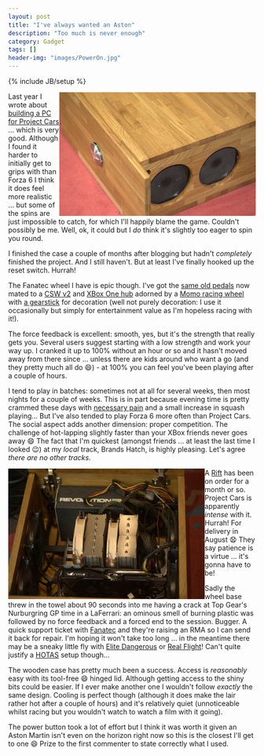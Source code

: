 ```yaml
---
layout: post
title: "I've always wanted an Aston"
description: "Too much is never enough"
category: Gadget
tags: []
header-img: "images/PowerOn.jpg"
---
```

{% include JB/setup %}

<img src="/images/PCCorner.jpg" align="right" class="invisiframe" width="400px">

Last year I wrote about <a href="/gadget/2015/05/25/GamingPC">building a PC for Project Cars</a> ... which is very good.  Although I found it harder to initially get to grips with than Forza 6 I think it does feel more realistic ... but some of the spins are just impossible to catch, for which I'll happily blame the game.  Couldn't possibly be me.  Well, ok, it could but I _do_ think it's slightly too eager to spin you round.

I finished the case a couple of months after blogging but hadn't *completely* finished the project.  And I still haven't.  But at least I've finally hooked up the reset switch.  Hurrah!

The Fanatec wheel I have is epic though.  I've got the [same old pedals](http://www.fanatec.com/eu-en/pedals/clubsport-pedals-v2-eu.html) now mated to a [CSW v2](http://www.fanatec.com/eu-en/wheel-bases/clubsport-wheel-base-v2-eu.html) and [XBox One hub](http://www.fanatec.com/eu-en/steering-wheels/clubsport-steering-wheel-universal-hub-for-xbox-one-eu.html) adorned by a [Momo racing wheel](http://www.demon-tweeks.co.uk/Product.do?method=view&n=1765&g=336012&p=336019&d=124&c=4&l=2&utm_source=Google&utm_medium=Base&utm_campaign=Steering%20Wheels&gclid=Cj0KEQiA5oy1BRDQh6Wd572hsfkBEiQAfdTPCtMPZHWqpOm_SNdyQhz2wm5O8yBtQ0YDqQj9J0V7sk0aAoV88P8HAQ) with [a gearstick](http://www.fanatec.com/eu-en/shifters/clubsport-shifter-sq-eu.html) for decoration (well not purely decoration: I use it occasionally but simply for entertainment value as I'm hopeless racing with it!).

The force feedback is excellent: smooth, yes, but it's the strength that really gets you.  Several users suggest starting with a low strength and work your way up.  I cranked it up to 100% without an hour or so and it hasn't moved away from there since ... unless there are kids around who want a go (and they pretty much all do :smile:) - at 100% you can feel you've been playing after a couple of hours.

I tend to play in batches: sometimes not at all for several weeks, then most nights for a couple of weeks.  This is in part because evening time is pretty crammed these days with [necessary pain](/2015/12/05/Relativity/) and a small increase in squash playing...  But I've also tended to play Forza 6 more often than Project Cars.  The social aspect adds another dimension: proper competition.  The challenge of hot-lapping slightly faster than your XBox friends never goes away :smile:  The fact that I'm quickest (amongst friends ... at least the last time I looked :wink:) at my _local_ track, Brands Hatch, is highly pleasing.  Let's agree *there are no other tracks*.

<img src="/images/PCInside.jpg" align="left" class="invisiframe" width="400px">

A [Rift](https://www.oculus.com) has been on order for a month or so.  Project Cars is apparently *intense* with it.  Hurrah!  For delivery in August :anguished:  They say patience is a virtue ... it's gonna have to be!

Sadly the wheel base threw in the towel about 90 seconds into me having a crack at Top Gear's Nurburgring GP time in a LaFerrari: an ominous smell of burning plastic was followed by no force feedback and a forced end to the session.  Bugger.  A quick support ticket with [Fanatec](https://www.fanatec.com) and they're raising an RMA so I can send it back for repair.  I'm hoping it won't take too long ... in the meantime there may be a sneaky little fly with [Elite Dangerous](https://www.elitedangerous.com) or [Real Flight](http://www.realflight.com)!  Can't quite justify a [HOTAS](http://www.saitek.com/uk/prod/x56.html) setup though...

The wooden case has pretty much been a success.  Access is *reasonably* easy with its tool-free :smile: hinged lid.  Although getting access to the shiny bits could be easier.  If I ever make another one I wouldn't follow *exactly* the same design.  Cooling is perfect though (although it does make the lair rather hot after a couple of hours) and it's relatively quiet (unnoticeable whilst racing but you wouldn't watch to watch a film with it going).

The power button took a lot of effort but I think it was worth it given an Aston Martin isn't even on the horizon right now so this is the closest I'll get to one :smile:  Prize to the first commenter to state correctly what I used.
